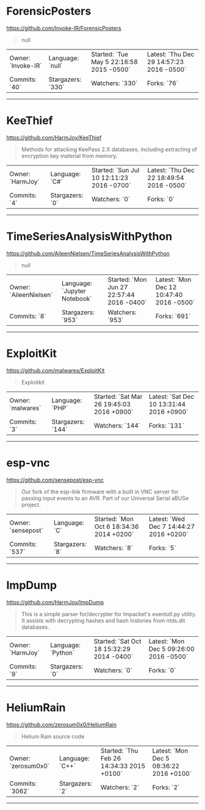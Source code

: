 # ForensicPosters

https://github.com/Invoke-IR/ForensicPosters
<blockquote>
null
</blockquote>

<table>
<tr><td>Owner: `Invoke-IR`</td>
    <td>Language: `null`</td>
    <td>Started: `Tue May 5 22:16:58 2015 -0500`</td>
    <td>Latest: `Thu Dec 29 14:57:23 2016 -0500`</td></tr>
<tr><td>Commits: `40`</td>
    <td>Stargazers: `330`</td>
    <td>Watchers: `330`</td>
    <td>Forks: `76`</td></tr>
</table>

---

# KeeThief

https://github.com/HarmJoy/KeeThief
<blockquote>
Methods for attacking KeePass 2.X databases, including extracting of encryption key material from memory.
</blockquote>

<table>
<tr><td>Owner: `HarmJoy`</td>
    <td>Language: `C#`</td>
    <td>Started: `Sun Jul 10 12:11:23 2016 -0700`</td>
    <td>Latest: `Thu Dec 22 18:49:54 2016 -0500`</td></tr>
<tr><td>Commits: `4`</td>
    <td>Stargazers: `0`</td>
    <td>Watchers: `0`</td>
    <td>Forks: `0`</td></tr>
</table>

---

# TimeSeriesAnalysisWithPython

https://github.com/AileenNielsen/TimeSeriesAnalysisWithPython
<blockquote>
null
</blockquote>

<table>
<tr><td>Owner: `AileenNielsen`</td>
    <td>Language: `Jupyter Notebook`</td>
    <td>Started: `Mon Jun 27 22:57:44 2016 -0400`</td>
    <td>Latest: `Mon Dec 12 10:47:40 2016 -0500`</td></tr>
<tr><td>Commits: `8`</td>
    <td>Stargazers: `953`</td>
    <td>Watchers: `953`</td>
    <td>Forks: `691`</td></tr>
</table>

---

# ExploitKit

https://github.com/malwares/ExploitKit
<blockquote>
Exploitkit
</blockquote>

<table>
<tr><td>Owner: `malwares`</td>
    <td>Language: `PHP`</td>
    <td>Started: `Sat Mar 26 19:45:03 2016 +0900`</td>
    <td>Latest: `Sat Dec 10 13:31:44 2016 +0900`</td></tr>
<tr><td>Commits: `3`</td>
    <td>Stargazers: `144`</td>
    <td>Watchers: `144`</td>
    <td>Forks: `131`</td></tr>
</table>

---

# esp-vnc

https://github.com/sensepost/esp-vnc
<blockquote>
Our fork of the esp-link firmware with a built in VNC server for passing input events to an AVR. Part of our Universal Serial aBUSe project.
</blockquote>

<table>
<tr><td>Owner: `sensepost`</td>
    <td>Language: `C`</td>
    <td>Started: `Mon Oct 6 18:34:36 2014 +0200`</td>
    <td>Latest: `Wed Dec 7 14:44:27 2016 +0200`</td></tr>
<tr><td>Commits: `537`</td>
    <td>Stargazers: `8`</td>
    <td>Watchers: `8`</td>
    <td>Forks: `5`</td></tr>
</table>

---

# ImpDump

https://github.com/HarmJoy/ImpDump
<blockquote>
This is a simple parser for/decrypter for Impacket's esentutl.py utility. It assists with decrypting hashes and hash histories from ntds.dit databases.
</blockquote>

<table>
<tr><td>Owner: `HarmJoy`</td>
    <td>Language: `Python`</td>
    <td>Started: `Sat Oct 18 15:32:29 2014 -0400`</td>
    <td>Latest: `Mon Dec 5 09:26:00 2016 -0500`</td></tr>
<tr><td>Commits: `9`</td>
    <td>Stargazers: `0`</td>
    <td>Watchers: `0`</td>
    <td>Forks: `0`</td></tr>
</table>

---

# HeliumRain

https://github.com/zerosum0x0/HeliumRain
<blockquote>
Helium Rain source code
</blockquote>

<table>
<tr><td>Owner: `zerosum0x0`</td>
    <td>Language: `C++`</td>
    <td>Started: `Thu Feb 26 14:34:33 2015 +0100`</td>
    <td>Latest: `Mon Dec 5 08:36:22 2016 +0100`</td></tr>
<tr><td>Commits: `3062`</td>
    <td>Stargazers: `2`</td>
    <td>Watchers: `2`</td>
    <td>Forks: `2`</td></tr>
</table>

---

